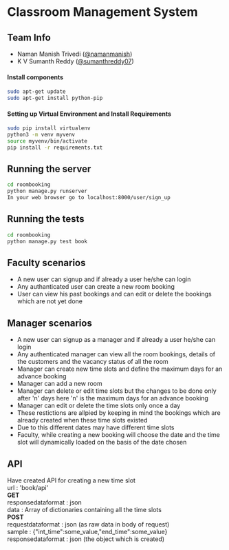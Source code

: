 # Classroom Management System

## Team Info
- Naman Manish Trivedi ([@namanmanish](https://github.com/namanmanish))
- K V Sumanth Reddy ([@sumanthreddy07](https://github.com/sumanthreddy07))


#### Install components
```bash
sudo apt-get update
sudo apt-get install python-pip 
```

#### Setting up Virtual Environment and Install Requirements
```bash
sudo pip install virtualenv
python3 -m venv myvenv
source myvenv/bin/activate
pip install -r requirements.txt
```
## Running the server
```bash
cd roombooking
python manage.py runserver
In your web browser go to localhost:8000/user/sign_up
```
## Running the tests
```bash
cd roombooking
python manage.py test book
```
## Faculty scenarios
* A new user can signup and if already a user he/she can login
* Any authanticated user can create a new room booking
* User can view his past bookings and can edit or delete the bookings which are not yet done

## Manager scenarios
* A new user can signup as a manager and if already a user he/she can login
* Any authenticated manager can view all the room bookings, details of the customers and the vacancy status of all the room
* Manager can create new time slots and define the maximum days for an advance booking
* Manager can add a new room
* Manager can delete or edit time slots but the changes to be done only after 'n' days here 'n' is the maximum days for an advance booking
* Manager can edit or delete the time slots only once a day
* These restictions are allpied by keeping in mind the bookings which are already created when these time slots existed
* Due to this different dates may have different time slots
* Faculty, while creating a new booking will choose the date and the time slot will dynamically loaded on the basis of the date chosen

## API
Have created API for creating a new time slot<br/>
url : 'book/api'<br/>
<b>GET</b><br/>
responsedataformat : json<br/>
data : Array of dictionaries containing all the time slots<br/>
<b>POST</b><br/>
requestdataformat : json (as raw data in body of request)<br/>
sample : {"int_time":some_value,"end_time":some_value}<br/>
responsedataformat : json (the object which is created)<br/>

